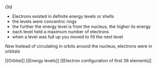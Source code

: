 *Old*
+ Electrons existed in definite energy levels or shells
+ the levels were concentric rings
+ the further the energy level is from the nucleus, the higher its energy
+ each level held a maximum number of electrons
+ when a level was full up you moved to fill the next level

*New*
Instead of circulating in orbits around the nucleus, electrons were in orbitals

[[Orbital]]
[[Energy levels]]
[[Electron configuration of first 36 elements]]